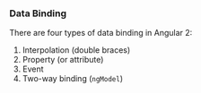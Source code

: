 ### Data Binding
There are four types of data binding in Angular 2:
1. Interpolation (double braces)
2. Property (or attribute)
3. Event
4. Two-way binding (`ngModel`)
